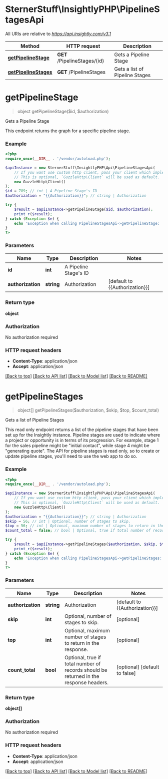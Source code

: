 # SternerStuff\InsightlyPHP\PipelineStagesApi

All URIs are relative to *https://api.insightly.com/v3.1*

Method | HTTP request | Description
------------- | ------------- | -------------
[**getPipelineStage**](PipelineStagesApi.md#getPipelineStage) | **GET** /PipelineStages/{id} | Gets a Pipeline Stage
[**getPipelineStages**](PipelineStagesApi.md#getPipelineStages) | **GET** /PipelineStages | Gets a list of Pipeline Stages


# **getPipelineStage**
> object getPipelineStage($id, $authorization)

Gets a Pipeline Stage

This endpoint returns the graph for a specific pipeline stage.

### Example
```php
<?php
require_once(__DIR__ . '/vendor/autoload.php');

$apiInstance = new SternerStuff\InsightlyPHP\Api\PipelineStagesApi(
    // If you want use custom http client, pass your client which implements `GuzzleHttp\ClientInterface`.
    // This is optional, `GuzzleHttp\Client` will be used as default.
    new GuzzleHttp\Client()
);
$id = 789; // int | A Pipeline Stage's ID
$authorization = "{{Authorization}}"; // string | Authorization

try {
    $result = $apiInstance->getPipelineStage($id, $authorization);
    print_r($result);
} catch (Exception $e) {
    echo 'Exception when calling PipelineStagesApi->getPipelineStage: ', $e->getMessage(), PHP_EOL;
}
?>
```

### Parameters

Name | Type | Description  | Notes
------------- | ------------- | ------------- | -------------
 **id** | **int**| A Pipeline Stage&#39;s ID |
 **authorization** | **string**| Authorization | [default to {{Authorization}}]

### Return type

**object**

### Authorization

No authorization required

### HTTP request headers

 - **Content-Type**: application/json
 - **Accept**: application/json

[[Back to top]](#) [[Back to API list]](../../README.md#documentation-for-api-endpoints) [[Back to Model list]](../../README.md#documentation-for-models) [[Back to README]](../../README.md)

# **getPipelineStages**
> object[] getPipelineStages($authorization, $skip, $top, $count_total)

Gets a list of Pipeline Stages

This read only endpoint returns a list of the pipeline stages that have been set up for the Insightly instance.            Pipeline stages are used to indicate where a project or opportunity is in terms of its progression.            For example, stage 1 for the sales pipeline might be \"initial contact\", while stage 4 might be \"generating quote\".            The API for pipeline stages is read only, so to create or update pipeline stages, you'll need to use the web app to do so.

### Example
```php
<?php
require_once(__DIR__ . '/vendor/autoload.php');

$apiInstance = new SternerStuff\InsightlyPHP\Api\PipelineStagesApi(
    // If you want use custom http client, pass your client which implements `GuzzleHttp\ClientInterface`.
    // This is optional, `GuzzleHttp\Client` will be used as default.
    new GuzzleHttp\Client()
);
$authorization = "{{Authorization}}"; // string | Authorization
$skip = 56; // int | Optional, number of stages to skip.
$top = 56; // int | Optional, maximum number of stages to return in the response.
$count_total = false; // bool | Optional, true if total number of records should be returned in the response headers.

try {
    $result = $apiInstance->getPipelineStages($authorization, $skip, $top, $count_total);
    print_r($result);
} catch (Exception $e) {
    echo 'Exception when calling PipelineStagesApi->getPipelineStages: ', $e->getMessage(), PHP_EOL;
}
?>
```

### Parameters

Name | Type | Description  | Notes
------------- | ------------- | ------------- | -------------
 **authorization** | **string**| Authorization | [default to {{Authorization}}]
 **skip** | **int**| Optional, number of stages to skip. | [optional]
 **top** | **int**| Optional, maximum number of stages to return in the response. | [optional]
 **count_total** | **bool**| Optional, true if total number of records should be returned in the response headers. | [optional] [default to false]

### Return type

**object[]**

### Authorization

No authorization required

### HTTP request headers

 - **Content-Type**: application/json
 - **Accept**: application/json

[[Back to top]](#) [[Back to API list]](../../README.md#documentation-for-api-endpoints) [[Back to Model list]](../../README.md#documentation-for-models) [[Back to README]](../../README.md)

